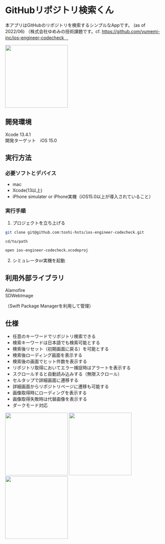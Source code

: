 # GitHubリポジトリ検索くん
本アプリはGitHubのリポジトリを検索するシンプルなAppです。 (as of 2022/06)
（株式会社ゆめみの技術課題です。cf. https://github.com/yumemi-inc/ios-engineer-codecheck　

<img src="https://user-images.githubusercontent.com/80573353/175236531-d8f69de9-bde7-454c-8f3e-96e23221300d.gif" width=200>

## 開発環境
Xcode 13.4.1<br>
開発ターゲット　iOS 15.0

## 実行方法
### 必要ソフトとデバイス
- mac
- Xcode(13以上)
- iPhone simulater or iPhone実機（iOS15.0以上が導入されていること）

### 実行手順
1. プロジェクトを立ち上げる
```zsh
git clone git@github.com:toshi-hsts/ios-engineer-codecheck.git

cd/to/path

open ios-engineer-codecheck.xcodeproj
```
2. シミュレータor実機を起動　

## 利用外部ライブラリ
Alamofire<br>
SDWebImage

（Swift Package Managerを利用して管理）

## 仕様
- 任意のキーワードでリポジトリ検索できる
- 検索キーワードは日本語でも検索可能とする
- 検索後リセット（初期画面に戻る）を可能とする
- 検索後ローディング画面を表示する
- 検索後の画面でヒット件数を表示する
- リポジトリ取得においてエラー捕捉時はアラートを表示する
- スクロールすると自動読み込みする（無限スクロール）
- セルタップで詳細画面に遷移する
- 詳細画面からリポジトリページに遷移も可能する
- 画像取得時にローディングを表示する
- 画像取得失敗時は代替画像を表示する
- ダークモード対応

<p>
<img src="https://user-images.githubusercontent.com/80573353/175245167-d82721ee-2954-41bd-8e0e-789f370f9ae3.png" width=200>
  
<img src="https://user-images.githubusercontent.com/80573353/175244488-a9ae4a6c-0c35-4bc5-834d-e6ba0fdc5e73.png" width=200>

<img src="https://user-images.githubusercontent.com/80573353/175244723-468d55ec-a01e-4e40-8112-bf1224559b0c.png" width=200>
</p>
